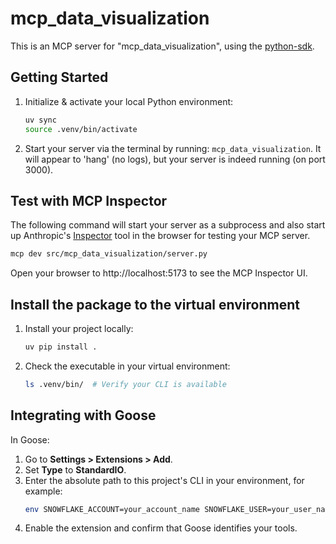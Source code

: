 # mcp_data_visualization

This is an MCP server for "mcp_data_visualization", using the [python-sdk](https://github.com/modelcontextprotocol/python-sdk).

## Getting Started

1. Initialize & activate your local Python environment:
   ```bash
   uv sync 
   source .venv/bin/activate
   ```

2. Start your server via the terminal by running: `mcp_data_visualization`. It will appear to 'hang' (no logs), but your server is indeed running (on port 3000).

## Test with MCP Inspector

The following command will start your server as a subprocess and also start up Anthropic's [Inspector](https://modelcontextprotocol.io/docs/tools/inspector) tool in the browser for testing your MCP server.

```bash
mcp dev src/mcp_data_visualization/server.py
```

Open your browser to http://localhost:5173 to see the MCP Inspector UI.

## Install the package to the virtual environment
1. Install your project locally:

   ```bash
   uv pip install .
   ```

2. Check the executable in your virtual environment:

   ```bash
   ls .venv/bin/  # Verify your CLI is available
   ```
   
## Integrating with Goose

In Goose:
1. Go to **Settings > Extensions > Add**.
2. Set **Type** to **StandardIO**.
3. Enter the absolute path to this project's CLI in your environment, for example:
   ```bash
   env SNOWFLAKE_ACCOUNT=your_account_name SNOWFLAKE_USER=your_user_name uv run /path/to/mcp_data_visualization/.venv/bin/mcp_data_visualization
   ```
4. Enable the extension and confirm that Goose identifies your tools.
